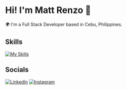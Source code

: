 # Hi! I'm Matt Renzo 👋

🌍 I'm a Full Stack Developer based in Cebu, Philippines.

## Skills

[![My Skills](https://skillicons.dev/icons?i=js,html,css,react,bootstrap,java,spring,sql)](https://skillicons.dev)

## Socials

[![LinkedIn](https://img.shields.io/badge/LinkedIn-0077B5?style=for-the-badge&logo=linkedin&logoColor=white)](https://www.linkedin.com/in/matt-renzo-cabagnot-baring-05ba1628a/)
[![Instagram](https://img.shields.io/badge/Instagram-E4405F?style=for-the-badge&logo=instagram&logoColor=white)](https://www.instagram.com/mtroctbg/)



